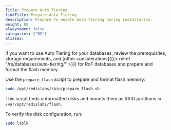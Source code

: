 ```yaml
---
Title: Prepare Auto Tiering
linkTitle: Prepare Auto Tiering
description: Prepare to enable Auto Tiering during installation.
weight: 80
alwaysopen: false
categories: ["RS"]
aliases: 
---
```


If you want to use Auto Tiering for your databases, review the prerequisites, storage requirements, and [other considerations]({{< relref "/rs/databases/auto-tiering/" >}}) for RoF databases and prepare and format the flash memory.

Use the `prepare_flash` script to prepare and format flash memory:

```sh
sudo /opt/redislabs/sbin/prepare_flash.sh
```

This script finds unformatted disks and mounts them as RAID partitions in `/var/opt/redislabs/flash`.

To verify the disk configuration, run:

```sh
sudo lsblk
```

